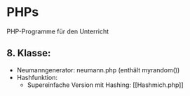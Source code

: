 # PHPs
PHP-Programme für den Unterricht


## 8. Klasse:
- Neumanngenerator: neumann.php (enthält myrandom())
- Hashfunktion: 
  - Supereinfache Version mit Hashing: [[Hashmich.php]]
